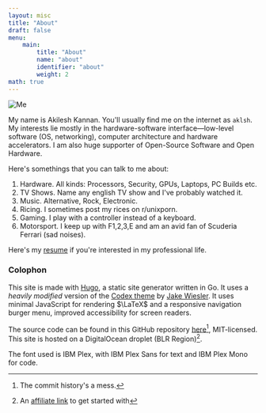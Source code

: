 ```yaml
---
layout: misc
title: "About"
draft: false
menu:
    main:
        title: "About"
        name: "about"
        identifier: "about"
        weight: 2
math: true
---
```

<img src="https://cdn.aklsh.me/memoji.png" alt="Me" class="avatar">

My name is Akilesh Kannan. You'll usually find me on the internet as `aklsh`. My interests lie mostly in the hardware-software interface—low-level software (OS, networking), computer architecture and hardware accelerators. I am also huge supporter of Open-Source Software and Open Hardware.

Here's somethings that you can talk to me about:

1. Hardware. All kinds: Processors, Security, GPUs, Laptops, PC Builds etc.
2. TV Shows. Name any english TV show and I've probably watched it.
3. Music. Alternative, Rock, Electronic.
4. Ricing. I sometimes post my rices on r/unixporn.
5. Gaming. I play with a controller instead of a keyboard.
6. Motorsport. I keep up with F1,2,3,E and am an avid fan of Scuderia Ferrari (sad noises).

Here's my [resume](https://cdn.aklsh.me/resume.pdf) if you're interested in my professional life.

### Colophon
This site is made with [Hugo](https://github.com/gohugoio/hugo), a static site generator written in Go. It uses a _heavily modified_ version of the [Codex theme](https://github.com/jakewies/hugo-theme-codex) by [Jake Wiesler](https://www.jakewiesler.com). It uses minimal JavaScript for rendering $\LaTeX$ and a responsive navigation burger menu, improved accessibility for screen readers.

The source code can be found in this GitHub repository [here](https://github.com/aklsh/website)[^1], MIT-licensed. This site is hosted on a DigitalOcean droplet (BLR Region)[^2]. 

The font used is IBM Plex, with IBM Plex Sans for text and IBM Plex Mono for code.

[^1]: The commit history's a mess.
[^2]: An [affiliate link](https://m.do.co/c/1f52410590e7) to get started with

